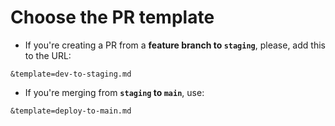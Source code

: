 # Choose the PR template

- If you're creating a PR from a **feature branch to `staging`**, please, add this to the URL:

`&template=dev-to-staging.md`

- If you're merging from **`staging` to `main`**, use:

`&template=deploy-to-main.md`
